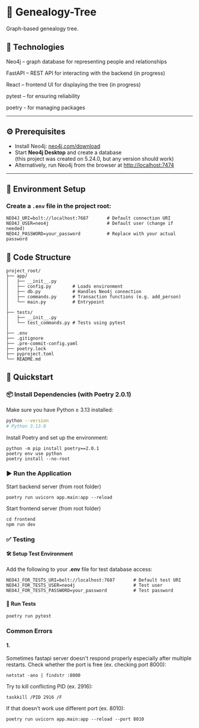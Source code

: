 # 🌳 Genealogy-Tree

Graph-based genealogy tree.

## 🧠 Technologies
Neo4j – graph database for representing people and relationships

FastAPI – REST API for interacting with the backend (in progress)

React – frontend UI for displaying the tree (in progress)

pytest – for ensuring reliability

poetry - for managing packages

---

## ⚙️ Prerequisites
- Install Neo4j: [neo4j.com/download](https://neo4j.com/download/)
- Start **Neo4j Desktop** and create a database  
  (this project was created on 5.24.0, but any version should work)
- Alternatively, run Neo4j from the browser at [http://localhost:7474](http://localhost:7474)

---

## 🧪 Environment Setup

### Create a `.env` file in the **project root**:

   ```env
   NEO4J_URI=bolt://localhost:7687       # Default connection URI
   NEO4J_USER=neo4j                      # Default user (change if needed)
   NEO4J_PASSWORD=your_password          # Replace with your actual password
   ```

## 📁 Code Structure
```commandline
project_root/
├── app/
│   ├── __init__.py
│   ├── config.py        # Loads environment
│   ├── db.py            # Handles Neo4j connection
│   ├── commands.py      # Transaction functions (e.g. add_person)
│   └── main.py          # Entrypoint
│
├── tests/
│   ├── __init__.py
│   └── test_commands.py # Tests using pytest
│
├── .env
├── .gitignore
├── .pre-commit-config.yaml
├── poetry.lock
├── pyproject.toml
└── README.md
```

## 🚀 Quickstart

### 📦 Install Dependencies (with Poetry 2.0.1)

Make sure you have Python ≥ 3.13 installed:

```bash
python --version
# Python 3.13.0
```

Install Poetry and set up the environment:
```commandline
python -m pip install poetry==2.0.1
poetry env use python
poetry install --no-root
```

### ▶️ Run the Application
Start backend server (from root folder)
```commandline
poetry run uvicorn app.main:app --reload
```
Start frontend server (from root folder)
```commandline
cd frontend
npm run dev
```


### ✅ Testing
#### 🛠️ Setup Test Environment
Add the following to your **.env** file for test database access:
```env
NEO4J_FOR_TESTS_URI=bolt://localhost:7687       # Default test URI
NEO4J_FOR_TESTS_USER=neo4j                      # Test user
NEO4J_FOR_TESTS_PASSWORD=your_password          # Test password
```

#### 🧪 Run Tests
```commandline
poetry run pytest
```

### Common Errors
#### 1.
Sometimes fastapi server doesn't respond properly especially after multiple restarts. Check whether the port is free (ex. checking port 8000):
```commandline
netstat -ano | findstr :8000
```
Try to kill conflicting PID (ex. 2916):
```commandline
taskkill /PID 2916 /F
```
If that doesn't work use different port (ex. 8010):
```commandline
poetry run uvicorn app.main:app --reload --port 8010
```
